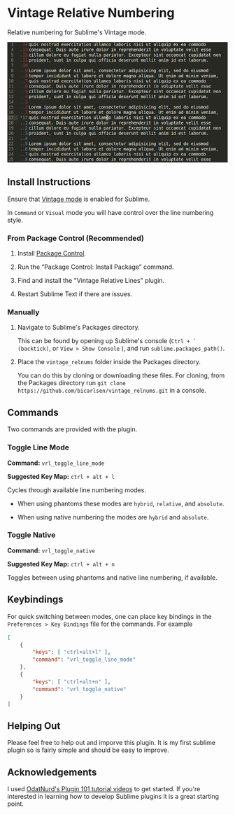 # Vintage Relative Numbering
Relative numbering for Sublime's Vintage mode.

![Example](example.png)

## Install Instructions

Ensure that [Vintage mode](https://www.sublimetext.com/docs/3/vintage.html) is enabled for Sublime.

In `Command` or `Visual` mode you will have control over the line numbering style.

### From Package Control (Recommended)

1. Install [Package Control](https://packagecontrol.io/installation).

2. Run the “Package Control: Install Package” command.

3. Find and install the "Vintage Relative Lines" plugin.

4. Restart Sublime Text if there are issues.

### Manually

1. Navigate to Sublime's Packages directory. 

    This can be found by opening up Sublime's console (``Ctrl + ` (backtick)``, or `View > Show Console` ), and run `sublime.packages_path()`.

2. Place the `vintage_relnums` folder inside the Packages directory. 

    You can do this by cloning or downloading these files.
    For cloning, from the Packages directory run `git clone https://github.com/bicarlsen/vintage_relnums.git` in a console.

## Commands

Two commands are provided with the plugin.

### Toggle Line Mode
**Command:** `vrl_toggle_line_mode`

**Suggested Key Map:** `ctrl + alt + l`

Cycles through available line numbering modes.

+ When using phantoms these modes are `hybrid`, `relative`, and `absolute`.

+ When using native numbering the modes are `hybrid` and `absolute`.

### Toggle Native
**Command:** `vrl_toggle_native`

**Suggested Key Map:** `ctrl + alt + n`

Toggles between using phantoms and native line numbering, if available.

## Keybindings
For quick switching between modes, one can place key bindings in the `Preferences > Key Bindings` file for the commands. For example

```json
[
    { 
        "keys": [ "ctrl+alt+l" ], 
        "command": "vrl_toggle_line_mode"
    },
    {
        "keys": [ "ctrl+alt+n" ],
        "command": "vrl_toggle_native"
    }
]
```

## Helping Out

Please feel free to help out and imporve this plugin. It is my first sublime plugin so is fairly simple and should be easy to improve.

## Acknowledgements

I used [OdatNurd's Plugin 101 tutorial videos](https://youtube.com/playlist?list=PLGfKZJVuHW91zln4ADyZA3sxGEmq32Wse) to get started. If you're interested in learning how to develop Sublime plugins it is a great starting point.